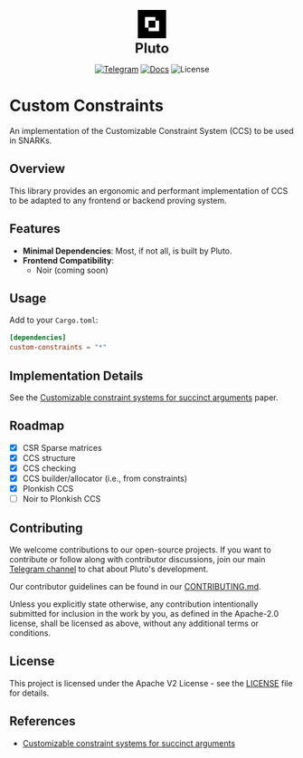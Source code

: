 <p align="center">
  <img src="https://raw.githubusercontent.com/pluto/.github/main/profile/assets/assets_ios_Pluto-1024%401x.png" alt="Pluto Logo" width="50" height="50">
  <br>
  <b style="font-size: 24px;">Pluto</b>
</p>
<p align="center">
  <a href="https://t.me/pluto_xyz/1"><img src="https://img.shields.io/badge/Telegram-Group-8B5CF6?style=flat-square&logo=telegram&logoColor=white&labelColor=24292e&scale=1.5" alt="Telegram"></a>
  <a href="https://docs.pluto.xyz/"><img src="https://img.shields.io/badge/Docs-Pluto-8B5CF6?style=flat-square&logo=readme&logoColor=white&labelColor=24292e&scale=1.5" alt="Docs"></a>
  <img src="https://img.shields.io/badge/License-Apache%202.0-8B5CF6.svg?label=license&labelColor=2a2f35" alt="License">
</p>

# Custom Constraints

An implementation of the Customizable Constraint System (CCS) to be used in SNARKs.

## Overview

This library provides an ergonomic and performant implementation of CCS to be adapted to any frontend or backend proving system.

## Features

- **Minimal Dependencies**: Most, if not all, is built by Pluto.
- **Frontend Compatibility**: 
  - Noir (coming soon)

## Usage

Add to your `Cargo.toml`:
```toml
[dependencies]
custom-constraints = "*"
```

## Implementation Details

See the [Customizable constraint systems for succinct arguments](https://eprint.iacr.org/2023/552) paper.

## Roadmap

- [x] CSR Sparse matrices
- [x] CCS structure
- [x] CCS checking
- [x] CCS builder/allocator (i.e., from constraints)
- [x] Plonkish CCS
- [ ] Noir to Plonkish CCS

## Contributing

We welcome contributions to our open-source projects. If you want to contribute or follow along with contributor discussions, join our main [Telegram channel](https://t.me/pluto_xyz/1) to chat about Pluto's development.

Our contributor guidelines can be found in our [CONTRIBUTING.md](https://github.com/pluto/.github/blob/main/profile/CONTRIBUTING.md).

Unless you explicitly state otherwise, any contribution intentionally submitted for inclusion in the work by you, as defined in the Apache-2.0 license, shall be licensed as above, without any additional terms or conditions.

## License

This project is licensed under the Apache V2 License - see the [LICENSE](LICENSE) file for details.

## References

- [Customizable constraint systems for succinct arguments](https://eprint.iacr.org/2023/552)


